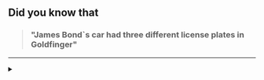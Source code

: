 ## Did you know that

<h3>
  <blockquote>
<!--START_SECTION:debris-->                                                                                                                     
"James Bond`s car had three different license plates in Goldfinger"
<!--END_SECTION:debris-->
  </blockquote>
</h3>

-----

<details>
  <summary></summary>

<img src="https://github-readme-stats.vercel.app/api?show_icons=true&hide=issues&username=ekickx"> <img src="https://github-readme-stats.vercel.app/api/top-langs/?layout=compact&username=ekickx">

</details>
